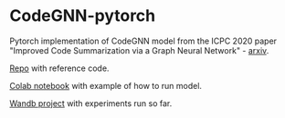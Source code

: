 # CodeGNN-pytorch

Pytorch implementation of CodeGNN model from the ICPC 2020 paper "Improved Code Summarization via a Graph Neural Network" - [arxiv](https://arxiv.org/pdf/2004.02843.pdf). 

[Repo](https://github.com/acleclair/ICPC2020_GNN/tree/a8b03de597e8f25c17503c3834c7956ecc8f2247) with reference code.

[Colab notebook](https://colab.research.google.com/drive/1jvg4FujB5J0rLarl9Z9gA55l0rx6K446?usp=sharing) with example of how to run model.

[Wandb project](https://wandb.ai/strange_attractor/codegnn-codexglue-docstrings-java?workspace=user-strange_attractor) with experiments run so far.


